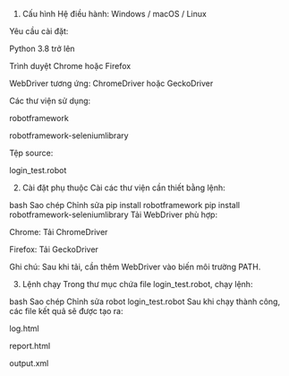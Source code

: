 1. Cấu hình
Hệ điều hành: Windows / macOS / Linux

Yêu cầu cài đặt:

Python 3.8 trở lên

Trình duyệt Chrome hoặc Firefox

WebDriver tương ứng: ChromeDriver hoặc GeckoDriver

Các thư viện sử dụng:

robotframework

robotframework-seleniumlibrary

Tệp source:

login_test.robot

2. Cài đặt phụ thuộc
Cài các thư viện cần thiết bằng lệnh:

bash
Sao chép
Chỉnh sửa
pip install robotframework
pip install robotframework-seleniumlibrary
Tải WebDriver phù hợp:

Chrome: Tải ChromeDriver

Firefox: Tải GeckoDriver

Ghi chú: Sau khi tải, cần thêm WebDriver vào biến môi trường PATH.

3. Lệnh chạy
Trong thư mục chứa file login_test.robot, chạy lệnh:

bash
Sao chép
Chỉnh sửa
robot login_test.robot
Sau khi chạy thành công, các file kết quả sẽ được tạo ra:

log.html

report.html

output.xml
